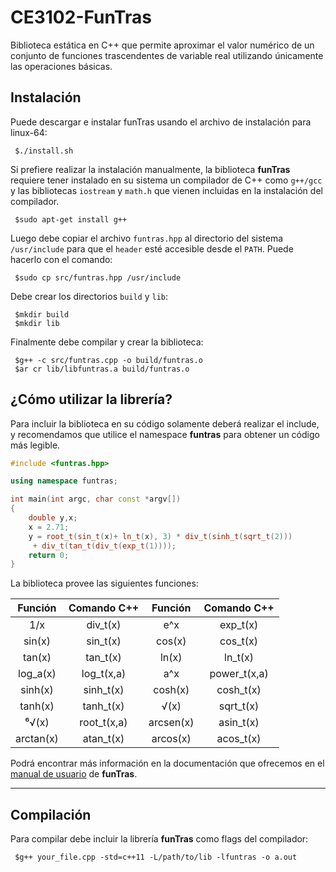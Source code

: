 # CE3102-FunTras

Biblioteca estática en C++ que permite aproximar el valor numérico de un conjunto de funciones trascendentes de variable real utilizando únicamente las operaciones básicas.

## Instalación

Puede descargar e instalar funTras usando el archivo de instalación para linux-64:

```shell
 $./install.sh
```

Si prefiere realizar la instalación manualmente, la biblioteca **funTras** requiere tener instalado en su sistema un compilador de C++ como ```g++/gcc``` y las bibliotecas `iostream` y `math.h` que vienen incluidas en la instalación del compilador.

```shell
 $sudo apt-get install g++
```

Luego debe copiar el archivo `funtras.hpp` al directorio del sistema `/usr/include` para que el `header` esté accesible desde el `PATH`. Puede hacerlo con el comando:

```shell
 $sudo cp src/funtras.hpp /usr/include
```

Debe crear los directorios `build` y `lib`:

```shell
 $mkdir build
 $mkdir lib
```

Finalmente debe compilar y crear la biblioteca:

```shell
 $g++ -c src/funtras.cpp -o build/funtras.o
 $ar cr lib/libfuntras.a build/funtras.o
```

## ¿Cómo utilizar la librería?

Para incluir la biblioteca en su código solamente deberá realizar el include, y recomendamos que utilice el namespace **funtras** para obtener un código más legible.

```c++
#include <funtras.hpp>

using namespace funtras;

int main(int argc, char const *argv[])
{
    double y,x;
    x = 2.71;
    y = root_t(sin_t(x)+ ln_t(x), 3) * div_t(sinh_t(sqrt_t(2)))
     + div_t(tan_t(div_t(exp_t(1))));
    return 0;
}
```

La biblioteca provee las siguientes funciones:

|  Función  | Comando C++ |  Función  |  Comando C++ |
|:---------:|:-----------:|:---------:|:------------:|
|    1/x    |   div_t(x)  |    e^x    |   exp_t(x)   |
|   sin(x)  |   sin_t(x)  |   cos(x)  |   cos_t(x)   |
|   tan(x)  |   tan_t(x)  |   ln(x)   |    ln_t(x)   |
|  log_a(x) |  log_t(x,a) |    a^x    | power_t(x,a) |
|  sinh(x)  |  sinh_t(x)  |  cosh(x)  |   cosh_t(x)  |
|  tanh(x)  |  tanh_t(x)  |    √(x)   |   sqrt_t(x)  |
|   ⁶√(x)   | root_t(x,a) | arcsen(x) |   asin_t(x)  |
| arctan(x) |  atan_t(x)  | arcos(x)  |   acos_t(x)  |

Podrá encontrar más información en la documentación que ofrecemos en el [manual de usuario](https://github.com/ce-box/CE3102-FunTras/blob/main/manual_funtras.pdf) de **funTras**.

---

## Compilación

Para compilar debe incluir la librería **funTras** como flags del compilador:

```shell
 $g++ your_file.cpp -std=c++11 -L/path/to/lib -lfuntras -o a.out
```
